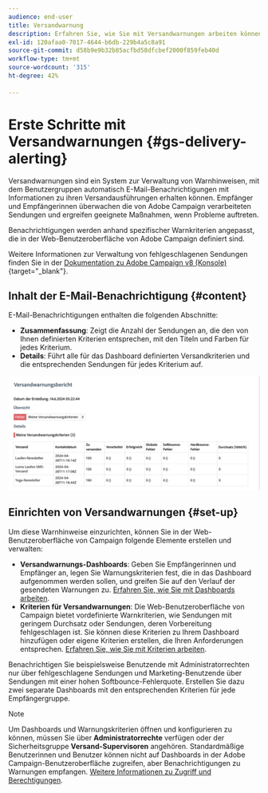 ```yaml
---
audience: end-user
title: Versandwarnung
description: Erfahren Sie, wie Sie mit Versandwarnungen arbeiten können.
exl-id: 120afaa0-7017-4644-b6db-229b4a5c8a91
source-git-commit: d58b9e9b32b85acfbd58dfcbef2000f859feb40d
workflow-type: tm+mt
source-wordcount: '315'
ht-degree: 42%

---
```


# Erste Schritte mit Versandwarnungen {#gs-delivery-alerting}

Versandwarnungen sind ein System zur Verwaltung von Warnhinweisen, mit dem Benutzergruppen automatisch E-Mail-Benachrichtigungen mit Informationen zu ihren Versandausführungen erhalten können. Empfänger und Empfängerinnen überwachen die von Adobe Campaign verarbeiteten Sendungen und ergreifen geeignete Maßnahmen, wenn Probleme auftreten.

Benachrichtigungen werden anhand spezifischer Warnkriterien angepasst, die in der Web-Benutzeroberfläche von Adobe Campaign definiert sind.

Weitere Informationen zur Verwaltung von fehlgeschlagenen Sendungen finden Sie in der [Dokumentation zu Adobe Campaign v8 (Konsole)](https://experienceleague.adobe.com/de/docs/campaign/campaign-v8/send/failures/delivery-failures#send){target="_blank"}.

## Inhalt der E-Mail-Benachrichtigung {#content}

E-Mail-Benachrichtigungen enthalten die folgenden Abschnitte:

* **Zusammenfassung**: Zeigt die Anzahl der Sendungen an, die den von Ihnen definierten Kriterien entsprechen, mit den Titeln und Farben für jedes Kriterium.
* **Details**: Führt alle für das Dashboard definierten Versandkriterien und die entsprechenden Sendungen für jedes Kriterium auf.

![Beschreibung: Dieser Screenshot zeigt das Layout der E-Mail-Benachrichtigung, einschließlich der Abschnitte Zusammenfassung und Details.](assets/alerting-email.png)

## Einrichten von Versandwarnungen {#set-up}

Um diese Warnhinweise einzurichten, können Sie in der Web-Benutzeroberfläche von Campaign folgende Elemente erstellen und verwalten:

* **Versandwarnungs-Dashboards**: Geben Sie Empfängerinnen und Empfänger an, legen Sie Warnungskriterien fest, die in das Dashboard aufgenommen werden sollen, und greifen Sie auf den Verlauf der gesendeten Warnungen zu. [Erfahren Sie, wie Sie mit Dashboards arbeiten](../msg/delivery-alerting-dashboards.md).
* **Kriterien für Versandwarnungen**: Die Web-Benutzeroberfläche von Campaign bietet vordefinierte Warnkriterien, wie Sendungen mit geringem Durchsatz oder Sendungen, deren Vorbereitung fehlgeschlagen ist. Sie können diese Kriterien zu Ihrem Dashboard hinzufügen oder eigene Kriterien erstellen, die Ihren Anforderungen entsprechen. [Erfahren Sie, wie Sie mit Kriterien arbeiten](../msg/delivery-alerting-criteria.md).

Benachrichtigen Sie beispielsweise Benutzende mit Administratorrechten nur über fehlgeschlagene Sendungen und Marketing-Benutzende über Sendungen mit einer hohen Softbounce-Fehlerquote. Erstellen Sie dazu zwei separate Dashboards mit den entsprechenden Kriterien für jede Empfängergruppe.

>[!NOTE]
>
>Um Dashboards und Warnungskriterien öffnen und konfigurieren zu können, müssen Sie über **Administratorrechte** verfügen oder der Sicherheitsgruppe **Versand-Supervisoren** angehören. Standardmäßige Benutzerinnen und Benutzer können nicht auf Dashboards in der Adobe Campaign-Benutzeroberfläche zugreifen, aber Benachrichtigungen zu Warnungen empfangen. [Weitere Informationen zu Zugriff und Berechtigungen](../get-started/permissions.md).